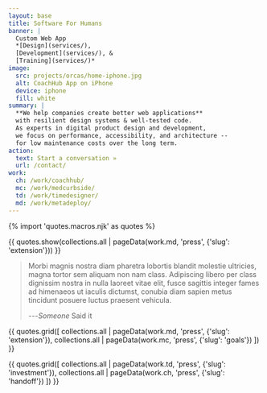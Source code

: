 ```yaml
---
layout: base
title: Software For Humans
banner: |
  Custom Web App
  *[Design](services/),
  [Development](services/), &
  [Training](services/)*
image:
  src: projects/orcas/home-iphone.jpg
  alt: CoachHub App on iPhone
  device: iphone
  fill: white
summary: |
  **We help companies create better web applications**
  with resilient design systems & well-tested code.
  As experts in digital product design and development,
  we focus on performance, accessibility, and architecture --
  for low maintenance costs over the long term.
action:
  text: Start a conversation »
  url: /contact/
work:
  ch: /work/coachhub/
  mc: /work/medcurbside/
  td: /work/timedesigner/
  md: /work/metadeploy/
---
```


{% import 'quotes.macros.njk' as quotes %}

{{ quotes.show(collections.all | pageData(work.md, 'press', {'slug': 'extension'})) }}

> Morbi magnis nostra diam pharetra lobortis blandit molestie ultricies, magna tortor sem aliquam non nam class. Adipiscing libero per class dignissim nostra in nulla laoreet vitae elit, fusce sagittis integer fames ad himenaeos ut iaculis dictumst, conubia diam sapien metus tincidunt posuere luctus praesent vehicula.
>
> ---*Someone* Said it


{{ quotes.grid([
  collections.all | pageData(work.md, 'press', {'slug': 'extension'}),
  collections.all | pageData(work.mc, 'press', {'slug': 'goals'})
]) }}


{{ quotes.grid([
  collections.all | pageData(work.td, 'press', {'slug': 'investment'}),
  collections.all | pageData(work.ch, 'press', {'slug': 'handoff'})
]) }}
